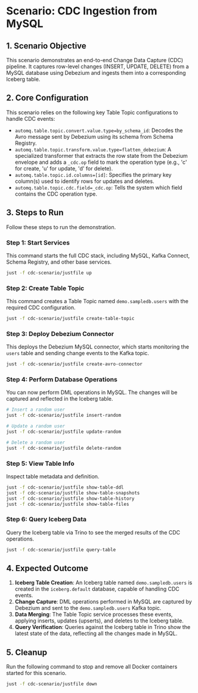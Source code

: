 # Scenario: CDC Ingestion from MySQL

## 1. Scenario Objective

This scenario demonstrates an end-to-end Change Data Capture (CDC) pipeline. It captures row-level changes (INSERT, UPDATE, DELETE) from a MySQL database using Debezium and ingests them into a corresponding Iceberg table.

## 2. Core Configuration

This scenario relies on the following key Table Topic configurations to handle CDC events:

- `automq.table.topic.convert.value.type=by_schema_id`: Decodes the Avro message sent by Debezium using its schema from Schema Registry.
- `automq.table.topic.transform.value.type=flatten_debezium`: A specialized transformer that extracts the row state from the Debezium envelope and adds a `_cdc.op` field to mark the operation type (e.g., 'c' for create, 'u' for update, 'd' for delete).
- `automq.table.topic.id.columns=[id]`: Specifies the primary key column(s) used to identify rows for updates and deletes.
- `automq.table.topic.cdc.field=_cdc.op`: Tells the system which field contains the CDC operation type.

## 3. Steps to Run

Follow these steps to run the demonstration.

### Step 1: Start Services

This command starts the full CDC stack, including MySQL, Kafka Connect, Schema Registry, and other base services.

```bash
just -f cdc-scenario/justfile up
```

### Step 2: Create Table Topic

This command creates a Table Topic named `demo.sampledb.users` with the required CDC configuration.

```bash
just -f cdc-scenario/justfile create-table-topic
```

### Step 3: Deploy Debezium Connector

This deploys the Debezium MySQL connector, which starts monitoring the `users` table and sending change events to the Kafka topic.

```bash
just -f cdc-scenario/justfile create-avro-connector
```

### Step 4: Perform Database Operations

You can now perform DML operations in MySQL. The changes will be captured and reflected in the Iceberg table.

```bash
# Insert a random user
just -f cdc-scenario/justfile insert-random

# Update a random user
just -f cdc-scenario/justfile update-random

# Delete a random user
just -f cdc-scenario/justfile delete-random
```

### Step 5: View Table Info

Inspect table metadata and definition.

```bash
just -f cdc-scenario/justfile show-table-ddl
just -f cdc-scenario/justfile show-table-snapshots
just -f cdc-scenario/justfile show-table-history
just -f cdc-scenario/justfile show-table-files
```

### Step 6: Query Iceberg Data

Query the Iceberg table via Trino to see the merged results of the CDC operations.

```bash
just -f cdc-scenario/justfile query-table
```

## 4. Expected Outcome

1.  **Iceberg Table Creation**: An Iceberg table named `demo.sampledb.users` is created in the `iceberg.default` database, capable of handling CDC events.
2.  **Change Capture**: DML operations performed in MySQL are captured by Debezium and sent to the `demo.sampledb.users` Kafka topic.
3.  **Data Merging**: The Table Topic service processes these events, applying inserts, updates (upserts), and deletes to the Iceberg table.
4.  **Query Verification**: Queries against the Iceberg table in Trino show the latest state of the data, reflecting all the changes made in MySQL.

## 5. Cleanup

Run the following command to stop and remove all Docker containers started for this scenario.

```bash
just -f cdc-scenario/justfile down
```
